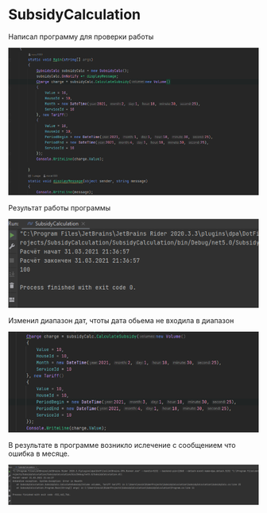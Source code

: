 # SubsidyCalculation
Написал программу для проверки работы

![image](Image/im1.png)

Результат работы программы

![image](Image/im2.png)

Изменил диапазон дат, чтоты дата обьема не входила в диапазон

![image](Image/im3.png)

В результате в программе возникло ислечение с сообщением что ошибка в месяце.

![image](Image/im4.png)
